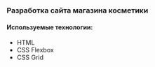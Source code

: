 ### Разработка сайта магазина косметики

#### Используемые технологии:
* HTML
* CSS Flexbox
* CSS Grid



